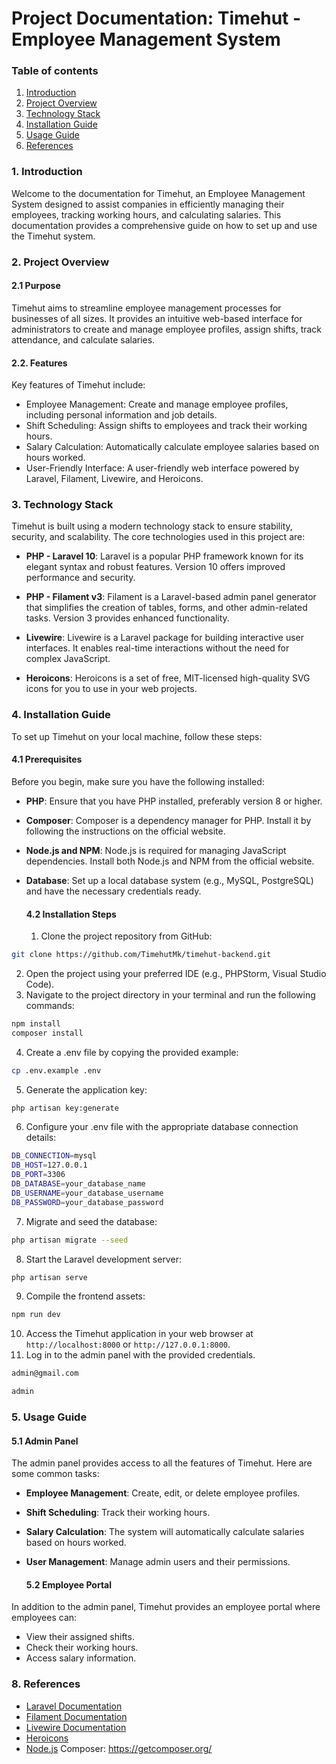 # Project Documentation: Timehut - Employee Management System

### Table of contents

1. [Introduction](#introduction)
2. [Project Overview](#project-overview)
3. [Technology Stack](#technology-stack)
4. [Installation Guide](#installation-guide)
5. [Usage Guide](#usage-guide)
8. [References](#references)

### 1. Introduction
<p>
    Welcome to the documentation for Timehut, an Employee Management System designed to assist companies in efficiently managing their employees, tracking working hours, and calculating salaries. This documentation provides a comprehensive guide on how to set up and use the Timehut system.
</p>

### 2. Project Overview
#### 2.1 Purpose
<p>
    Timehut aims to streamline employee management processes for businesses of all sizes. It provides an intuitive web-based interface for administrators to create and manage employee profiles, assign shifts, track attendance, and calculate salaries.
</p>

#### 2.2. Features
Key features of Timehut include:

- Employee Management: Create and manage employee profiles, including personal information and job details.
- Shift Scheduling: Assign shifts to employees and track their working hours.
- Salary Calculation: Automatically calculate employee salaries based on hours worked.
- User-Friendly Interface: A user-friendly web interface powered by Laravel, Filament, Livewire, and Heroicons.

### 3. Technology Stack
Timehut is built using a modern technology stack to ensure stability, security, and scalability. The core technologies used in this project are:

- **PHP - Laravel 10**: Laravel is a popular PHP framework known for its elegant syntax and robust features. Version 10 offers improved performance and security.

- **PHP - Filament v3**: Filament is a Laravel-based admin panel generator that simplifies the creation of tables, forms, and other admin-related tasks. Version 3 provides enhanced functionality.

- **Livewire**: Livewire is a Laravel package for building interactive user interfaces. It enables real-time interactions without the need for complex JavaScript.

- **Heroicons**: Heroicons is a set of free, MIT-licensed high-quality SVG icons for you to use in your web projects.

### 4. Installation Guide
To set up Timehut on your local machine, follow these steps:
#### 4.1 Prerequisites
Before you begin, make sure you have the following installed:
- **PHP**: Ensure that you have PHP installed, preferably version 8 or higher.

- **Composer**: Composer is a dependency manager for PHP. Install it by following the instructions on the official website.

- **Node.js and NPM**: Node.js is required for managing JavaScript dependencies. Install both Node.js and NPM from the official website.

- **Database**: Set up a local database system (e.g., MySQL, PostgreSQL) and have the necessary credentials ready.

  #### 4.2 Installation Steps
  1. Clone the project repository from GitHub:
```bash
git clone https://github.com/TimehutMk/timehut-backend.git
```
  2. Open the project using your preferred IDE (e.g., PHPStorm, Visual Studio Code).
  3. Navigate to the project directory in your terminal and run the following commands:
```bash
npm install
composer install
```
  4. Create a .env file by copying the provided example:
```bash
cp .env.example .env
```
  5. Generate the application key:
```bash
php artisan key:generate
```
  6. Configure your .env file with the appropriate database connection details:
```bash
DB_CONNECTION=mysql
DB_HOST=127.0.0.1
DB_PORT=3306
DB_DATABASE=your_database_name
DB_USERNAME=your_database_username
DB_PASSWORD=your_database_password
```
  7. Migrate and seed the database:
```bash
php artisan migrate --seed
```
  8. Start the Laravel development server:
```bash
php artisan serve
```
  9. Compile the frontend assets:
```bash
npm run dev
```
  10. Access the Timehut application in your web browser at `http://localhost:8000` or `http://127.0.0.1:8000`.
  11. Log in to the admin panel with the provided credentials.
```bash
admin@gmail.com
```
```bash
admin
```

### 5. Usage Guide
#### 5.1 Admin Panel
<p>
    The admin panel provides access to all the features of Timehut. Here are some common tasks:
</p>

- **Employee Management**: Create, edit, or delete employee profiles.
- **Shift Scheduling**: Track their working hours.
- **Salary Calculation**: The system will automatically calculate salaries based on hours worked.
- **User Management**: Manage admin users and their permissions.

  #### 5.2 Employee Portal
<p>
    In addition to the admin panel, Timehut provides an employee portal where employees can:
</p>

- View their assigned shifts.
- Check their working hours.
- Access salary information.

### 8. References

- [Laravel Documentation](https://laravel.com/docs/10)
- [Filament Documentation](https://docs.filamentadmin.com/v3/)
- [Livewire Documentation](https://laravel-livewire.com/docs/2.x/)
- [Heroicons](https://heroicons.com/)
- [Node.js](https://nodejs.org/)
Composer: https://getcomposer.org/
